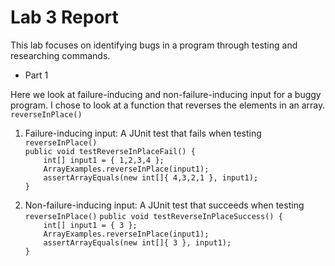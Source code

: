 # Lab 3 Report

This lab focuses on identifying bugs in a program through testing and researching commands. 

* Part 1

Here we look at failure-inducing and non-failure-inducing input for a buggy program. I chose to look at a function that reverses the elements in an array.  
`reverseInPlace()`  
1. Failure-inducing input: A JUnit test that fails when testing `reverseInPlace()`  
`public void testReverseInPlaceFail() {`  
`    int[] input1 = { 1,2,3,4 };`  
`    ArrayExamples.reverseInPlace(input1);`  
`    assertArrayEquals(new int[]{ 4,3,2,1 }, input1);`  
`}`  

2. Non-failure-inducing input: A JUnit test that succeeds when testing `reverseInPlace()`
`public void testReverseInPlaceSuccess() {`  
`    int[] input1 = { 3 };`  
`    ArrayExamples.reverseInPlace(input1);`  
`    assertArrayEquals(new int[]{ 3 }, input1);`  
`}`  
